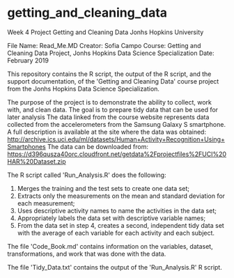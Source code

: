 # getting_and_cleaning_data
Week 4 Project Getting and Cleaning Data Jonhs Hopkins University

File Name: Read_Me.MD
Creator: Sofia Campo
Course: Getting and Cleaning Data Project, Jonhs Hopkins Data Science Specialization
Date: February 2019

This repository contains the R script, the output of the R script, and the support documentation, of the 'Getting and Cleaning Data' course project from the Jonhs Hopkins Data Science Specialization.

The purpose of the project is to demonstrate the ability to collect, work with, and clean data. The goal is to prepare tidy data that can be used for later analysis
The data linked from the course website represents data collected from the accelerometers from the Samsung Galaxy S smartphone. A full description is available at the site where the data was obtained:
http://archive.ics.uci.edu/ml/datasets/Human+Activity+Recognition+Using+Smartphones 
The data can be downloaded from: 
https://d396qusza40orc.cloudfront.net/getdata%2Fprojectfiles%2FUCI%20HAR%20Dataset.zip 

The R script called 'Run_Analysis.R' does the following:

1. Merges the training and the test sets to create one data set;
2. Extracts only the measurements on the mean and standard deviation for each measurement;
3. Uses descriptive activity names to name the activities in the data set;
4. Appropriately labels the data set with descriptive variable names;
5. From the data set in step 4, creates a second, independent tidy data set with the average of each variable for each activity and each subject.

The file 'Code_Book.md' contains information on the variables, dataset, transformations, and work that was done with the data.

The file 'Tidy_Data.txt' contains the output of the 'Run_Analysis.R' R script.

